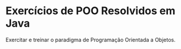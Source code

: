 # Exercícios de POO Resolvidos em Java

Exercitar e treinar o paradigma de Programação Orientada a Objetos.
